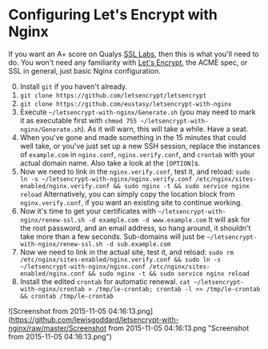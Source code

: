 # Configuring Let's Encrypt with Nginx
If you want an A+ score on Qualys [SSL Labs](https://www.ssllabs.com/ssltest/index.html), then this is what you'll need to do. You won't need any familiarity with [Let's Encrypt](https://letsencrypt.org/), the ACME spec, or SSL in general, just basic Nginx configuration.

0. Install `git` if you haven't already.
1. `git clone https://github.com/letsencrypt/letsencrypt`
2. `git clone https://github.com/eustasy/letsencrypt-with-nginx`
3. Execute `~/letsencrypt-with-nginx/Generate.sh` (you may need to mark it as executable first with `chmod 755 ~/letsencrypt-with-nginx/Generate.sh`). As it will warn, this will take a while. Have a seat.
4. When you've gone and made something in the 15 minutes that could well take, or you've just set up a new SSH session, replace the instances of `example.com` in `nginx.conf`, `nginx.verify.conf`, and `crontab` with your actual domain name. Also take a look at the `[OPTION]`s.
5. Now we need to link in the `nginx.verify.conf`, test it, and reload: `sudo ln -s ~/letsencrypt-with-nginx/nginx.verify.conf /etc/nginx/sites-enabled/nginx.verify.conf && sudo nginx -t && sudo service nginx reload` Alternatively, you can simply copy the location block from `nginx.verify.conf`, if you want an existing site to continue working.
6. Now it's time to get your certificates with `~/letsencrypt-with-nginx/renew-ssl.sh -d example.com -d www.example.com` It will ask for the root password, and an email address, so hang around, it shouldn't take more than a few seconds. Sub-domains will just be `~/letsencrypt-with-nginx/renew-ssl.sh -d sub.example.com`
7. Now we need to link in the actual site, test it, and reload: `sudo rm /etc/nginx/sites-enabled/nginx.verify.conf && sudo ln -s ~/letsencrypt-with-nginx/nginx.conf /etc/nginx/sites-enabled/nginx.conf && sudo nginx -t && sudo service nginx reload`
8. Install the edited `crontab` for automatic renewal. `cat ~/letsencrypt-with-nginx/crontab > /tmp/le-crontab; crontab -l >> /tmp/le-crontab && crontab /tmp/le-crontab`

![Screenshot from 2015-11-05 04:16:13.png](https://github.com/lewisgoddard/letsencrypt-with-nginx/raw/master/Screenshot from 2015-11-05 04:16:13.png "Screenshot from 2015-11-05 04:16:13.png")
